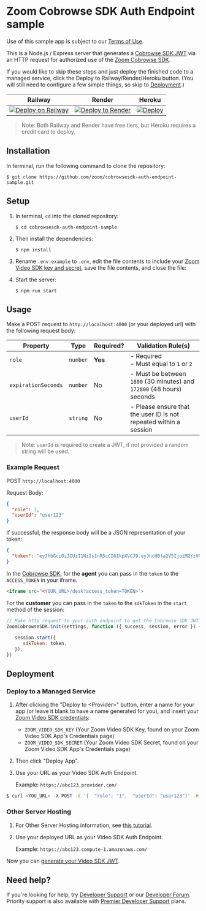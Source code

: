 # Zoom Cobrowse SDK Auth Endpoint sample

Use of this sample app is subject to our [Terms of Use](https://explore.zoom.us/en/video-sdk-terms/).
<!-- change url -->

This is a Node.js / Express server that generates a [Cobrowse SDK JWT](https://developers.zoom.us/docs/cobrowse-sdk/auth) via an HTTP request for authorized use of the [Zoom Cobrowse SDK](https://developers.zoom.us/docs/cobrowse-sdk/).

If you would like to skip these steps and just deploy the finished code to a managed service, click the Deploy to Railway/Render/Heroku button. (You will still need to configure a few simple things, so skip to [Deployment](#deployment).)

| Railway | Render | Heroku |
|:-:|:-:|:-:|
| [![Deploy on Railway](https://railway.app/button.svg)](https://railway.app/template/dO2hTU?referralCode=HTPdHX) | [![Deploy to Render](https://render.com/images/deploy-to-render-button.svg)](https://render.com/deploy?repo=https://github.com/zoom/cobrowsesdk-auth-endpoint-sample) | [![Deploy](https://www.herokucdn.com/deploy/button.svg)](https://heroku.com/deploy?template=https://github.com/zoom/cobrowsesdk-auth-endpoint-sample) | 
<!-- change url -->

> Note: Both Railway and Render have free tiers, but Heroku requires a credit card to deploy.

## Installation

In terminal, run the following command to clone the repository:

`$ git clone https://github.com/zoom/cobrowsesdk-auth-endpoint-sample.git`

## Setup

1. In terminal, `cd` into the cloned repository:

   `$ cd cobrowsesdk-auth-endpoint-sample`

2. Then install the dependencies:

   `$ npm install`

3. Rename `.env.example` to `.env`, edit the file contents to include your [Zoom Video SDK key and secret](https://developers.zoom.us/docs/video-sdk/get-credentials/), save the file contents, and close the file:
<!-- change url -->

4. Start the server:

   `$ npm run start`

## Usage

Make a POST request to `http://localhost:4000` (or your deployed url) with the following request body:

| Property                 | Type     | Required? | Validation Rule(s)                                                    |
| ------------------------ | -------- | --------- | --------------------------------------------------------------------- |
| `role`                   | `number` | **Yes**   | - Required <br> - Must equal to `1` or `2`                            |
| `expirationSeconds`      | `number` | No        | - Must be between `1800` (30 minutes) and `172800` (48 hours) seconds |
| `userId`                 | `string` | No        | - Please ensure that the user ID is not repeated within a session     |
> Note: `userId` is required to create a JWT, if not provided a random string will be used.

### Example Request

POST `http://localhost:4000`

Request Body:

```json
{
  "role": 1,
  "userId": "user123"
}
```

If successful, the response body will be a JSON representation of your token:

```json
{
  "token": "eyJhbGciOiJIUzI1NiIsInR5cCI6IkpXVCJ9.eyJhcHBfa2V5IjoiM2YzV0pkZ0FTZC0xN1VZTl9ZSmFQQSIsInJvbGVfdHlwZSI6MCwiaWF0IjoxNzI5MTU5MDkyLCJleHAiOjE3MjkxNjYyOTIsInVzZXJfaWQiOiJ1c2VyMTIzIn0.cVMgCnb5fJzhGr2nTowlYWojAdYiH2INMUhh5v2WTos"
}
```

In the [Cobrowse SDK](https://developers.zoom.us/docs/video-sdk/auth/#start-and-join-sessions-with-the-video-sdk-jwt), for the **agent** you can pass in the `token` to the `ACCESS_TOKEN` in your iframe. 
<!-- change url -->

```html
<iframe src="<YOUR_URL>/desk?access_token=TOKEN>`>
```

For the **customer** you can pass in the `token` to the `sdkToken` in the `start` method of the session:  

```js
// Make http request to your auth endpoint to get the Cobrowse SDK JWT
ZoomCobrowseSDK.init(settings, function ({ success, session, error }) {
   ...
   session.start({
      sdkToken: token,
   });
})
```

## Deployment

### Deploy to a Managed Service

1. After clicking the "Deploy to <Provider\>" button, enter a name for your app (or leave it blank to have a name generated for you), and insert your [Zoom Video SDK credentials](https://developers.zoom.us/docs/video-sdk/get-credentials/):

   - `ZOOM_VIDEO_SDK_KEY` (Your Zoom Video SDK Key, found on your Zoom Video SDK App's Credentials page)
   - `ZOOM_VIDEO_SDK_SECRET` (Your Zoom Video SDK Secret, found on your Zoom Video SDK App's Credentials page)

1. Then click "Deploy App".

1. Use your URL as your Video SDK Auth Endpoint.

   Example: `https://abc123.provider.com/`

```bash
$ curl <YOU_URL> -X POST -d '{  "role": "1",  "userId": "user123"}' -H "Content-Type: application/json"
```

   
### Other Server Hosting

1. For Other Server Hosting information, see [this tutorial](https://developer.mozilla.org/en-US/docs/Learn/Server-side/Express_Nodejs/deployment#choosing_a_hosting_provider).

1. Use your deployed URL as your Video SDK Auth Endpoint.

   Example: `https://abc123.compute-1.amazonaws.com/`

Now you can [generate your Video SDK JWT](#usage).

## Need help?

If you're looking for help, try [Developer Support](https://devsupport.zoom.us)   or our [Developer Forum](https://devforum.zoom.us). Priority support is also available with [Premier Developer Support](https://explore.zoom.us/docs/en-us/developer-support-plans.html) plans.
